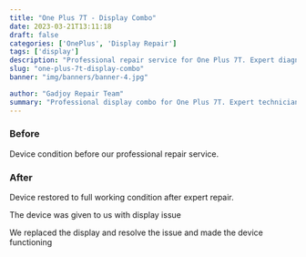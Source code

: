 ```yaml
---
title: "One Plus 7T - Display Combo"
date: 2023-03-21T13:11:18
draft: false
categories: ['OnePlus', 'Display Repair']
tags: ['display']
description: "Professional repair service for One Plus 7T. Expert diagnosis and quality repairs in Bangalore."
slug: "one-plus-7t-display-combo"
banner: "img/banners/banner-4.jpg"

author: "Gadjoy Repair Team"
summary: "Professional display combo for One Plus 7T. Expert technicians, quality parts, warranty included."
---
```


### Before

Device condition before our professional repair service.

### After

Device restored to full working condition after expert repair.

The device was given to us with display issue

We replaced the display and resolve the issue and made the device functioning